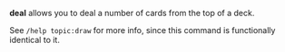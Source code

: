 **deal** allows you to deal a number of cards from the top of a deck.

See `/help topic:draw` for more info, since this command is functionally identical to it.